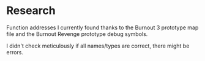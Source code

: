 # Research

Function addresses I currently found thanks to the Burnout 3 prototype map file and the Burnout Revenge prototype debug symbols.

I didn't check meticulously if all names/types are correct, there might be errors.
